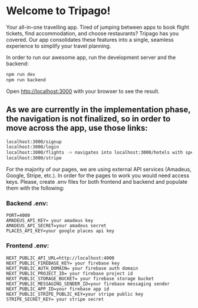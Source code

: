 # Welcome to Tripago!

Your all-in-one travelling app. Tired of jumping between apps to book flight tickets, find accommodation, and choose restaurants? Tripago has you covered. Our app consolidates these features into a single, seamless experience to simplify your travel planning. 


In order to run our awesome app, run the development server and the backend:

```bash
npm run dev
npm run backend
```

Open [http://localhost:3000](http://localhost:3000) with your browser to see the result.

## As we are currently in the implementation phase, the navigation is not finalized, so in order to move across the app, use those links:

```bash
localhost:3000/signup
localhost:3000/login
localhost:3000/flights -> navigates into localhost:3000/hotels with specific data passed in the link
localhost:3000/stripe
```

For the majority of our pages, we are using external API services (Amadeus, Google, Stripe, etc.). In order for the pages to work you would need access keys. Please, create .env files
for both frontend and backend and populate them with the following:

### Backend .env:

```
PORT=4000
AMADEUS_API_KEY= your amadeus key
AMADEUS_API_SECRET=your amadeus secret
PLACES_API_KEY=your google places api key
```

### Frontend .env:

```
NEXT_PUBLIC_API_URL=http://localhost:4000
NEXT_PUBLIC_FIREBASE_KEY= your firebase key
NEXT_PUBLIC_AUTH_DOMAIN= your firebase auth domain
NEXT_PUBLIC_PROJECT_ID= your firebase project id
NEXT_PUBLIC_STORAGE_BUCKET= your firebase storage bucket
NEXT_PUBLIC_MESSAGING_SENDER_ID=your firebase messaging sender
NEXT_PUBLIC_APP_ID=your firebase app id
NEXT_PUBLIC_STRIPE_PUBLIC_KEY=your stripe public key
STRIPE_SECRET_KEY= your stripe secret
```